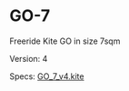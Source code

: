 # GO-7
Freeride Kite GO in size 7sqm

Version: 4

Specs: [GO_7_v4.kite](https://github.com/wingworks/GO-7/blob/master/GO_XS.kite)


